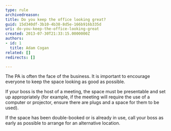 ```yaml
---
type: rule
archivedreason: 
title: Do you keep the office looking great?
guid: 15d340df-3b10-4b38-8d5e-166b916b335d
uri: do-you-keep-the-office-looking-great
created: 2013-07-30T21:33:15.0000000Z
authors:
- id: 1
  title: Adam Cogan
related: []
redirects: []

---
```


The PA is often the face of the business. It is important to encourage everyone to keep the space looking as good as possible.

If your boss is the host of a meeting, the space must be presentable and set up appropriately (for example, if the meeting will require the use of a computer or projector, ensure there are plugs and a space for them to be used).

<!--endintro-->

If the space has been double-booked or is already in use, call your boss as early as possible to arrange for an alternative location.
